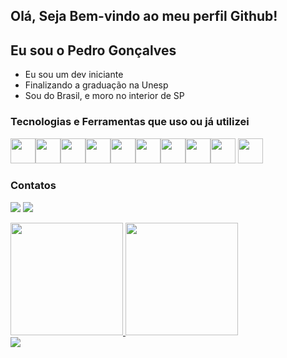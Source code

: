 ## Olá, Seja Bem-vindo ao meu perfil Github!
## Eu sou o Pedro Gonçalves

- Eu sou um dev iniciante
- Finalizando a graduação na Unesp
- Sou do Brasil, e moro no interior de SP

### Tecnologias e Ferramentas que uso ou já utilizei
<img src="https://cdn.jsdelivr.net/gh/devicons/devicon/icons/css3/css3-original.svg" width="40" height="40" /><img src="https://cdn.jsdelivr.net/gh/devicons/devicon/icons/c/c-original.svg" width="40" height="40"/><img src="https://cdn.jsdelivr.net/gh/devicons/devicon/icons/cplusplus/cplusplus-original.svg" width="40" height="40"/><img src="https://cdn.jsdelivr.net/gh/devicons/devicon/icons/html5/html5-original.svg" width="40" height="40"/><img src="https://cdn.jsdelivr.net/gh/devicons/devicon/icons/java/java-original.svg" width="40" height="40"/><img src="https://cdn.jsdelivr.net/gh/devicons/devicon/icons/mysql/mysql-original.svg" width="40" height="40"/><img src="https://cdn.jsdelivr.net/gh/devicons/devicon/icons/jupyter/jupyter-original-wordmark.svg" width="40" height="40"/><img src="https://cdn.jsdelivr.net/gh/devicons/devicon/icons/python/python-original.svg"  width="40" height="40"/><img src="https://cdn.jsdelivr.net/gh/devicons/devicon/icons/trello/trello-plain.svg" width="40" height="40"/>
<img src="https://cdn.jsdelivr.net/gh/devicons/devicon/icons/ubuntu/ubuntu-plain.svg" width="40" height="40"/>

### Contatos

<a href = "mailto:pedro.g.goncalves82@gmail.com"><img src="https://img.shields.io/badge/Gmail-D14836?style=for-the-badge&logo=gmail&logoColor=white" target="_blank"></a>
<a href="https://www.linkedin.com/in/pedro-gon%C3%A7alves-9787181a0/
" target="_blank"><img src="https://img.shields.io/badge/-LinkedIn-%230077B5?style=for-the-badge&logo=linkedin&logoColor=white" target="_blank"></a>   
</div>

<div>
<a href="https://github.com/PedroGGoncalves">
<img height="180em" src="https://github-readme-stats.vercel.app/api/top-langs/?username=PedroGGoncalves&layout=compact&langs_count=7&theme=dracula"/>
<img height="180em" src="https://github-readme-stats.vercel.app/api?username=PedroGGoncalves&show_icons=true&theme=dracula&include_all_commits=true&count_private=true"/>

</div>
<img src="https://tenor.com/view/hinata-shoyo-anime-haikyuu-gif-25121010">


<!--
**PedroGGoncalves/PedroGGoncalves** is a ✨ _special_ ✨ repository because its `README.md` (this file) appears on your GitHub profile.

Here are some ideas to get you started:

- 🔭 I’m currently working on ...
- 🌱 I’m currently learning ...
- 👯 I’m looking to collaborate on ...
- 🤔 I’m looking for help with ...
- 💬 Ask me about ...
- 📫 How to reach me: ...
- 😄 Pronouns: ...
- ⚡ Fun fact: ...
![GitHub Snake dark](github-snake-dark.svg#gh-dark-mode-only)
-->

